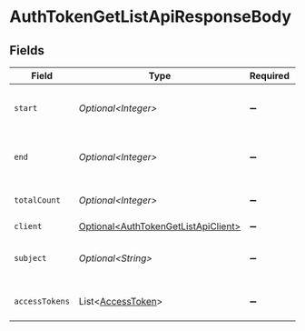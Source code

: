 # AuthTokenGetListApiResponseBody


## Fields

| Field                                                                                        | Type                                                                                         | Required                                                                                     | Description                                                                                  |
| -------------------------------------------------------------------------------------------- | -------------------------------------------------------------------------------------------- | -------------------------------------------------------------------------------------------- | -------------------------------------------------------------------------------------------- |
| `start`                                                                                      | *Optional\<Integer>*                                                                         | :heavy_minus_sign:                                                                           | Start index of search results (inclusive).<br/>                                              |
| `end`                                                                                        | *Optional\<Integer>*                                                                         | :heavy_minus_sign:                                                                           | End index of search results (exclusive).<br/>                                                |
| `totalCount`                                                                                 | *Optional\<Integer>*                                                                         | :heavy_minus_sign:                                                                           | Unique ID of a client developer.<br/>                                                        |
| `client`                                                                                     | [Optional\<AuthTokenGetListApiClient>](../../models/operations/AuthTokenGetListApiClient.md) | :heavy_minus_sign:                                                                           | N/A                                                                                          |
| `subject`                                                                                    | *Optional\<String>*                                                                          | :heavy_minus_sign:                                                                           | Unique user ID of an end-user.<br/>                                                          |
| `accessTokens`                                                                               | List\<[AccessToken](../../models/components/AccessToken.md)>                                 | :heavy_minus_sign:                                                                           | An array of access tokens.<br/>                                                              |